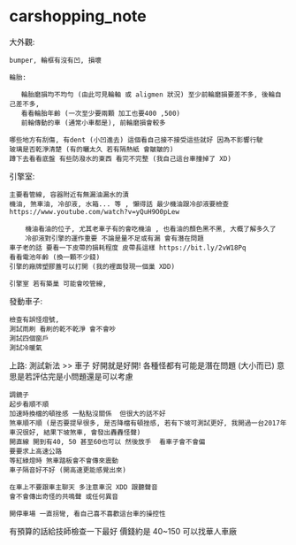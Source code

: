 # carshopping_note

大外觀: 
	
	bumper, 輪框有沒有凹, 損壞
	
	輪胎:
	   
	   輪胎磨損均不均勻 (由此可見輪軸 或 aligmen 狀況) 至少前輪磨損要差不多, 後輪自己差不多, 
	   看看輪胎年齡 (一次至少要兩顆 加工也要400 ,500)
	   前輪傳動的車 (通常小車都是), 前輪磨損會較多
	     
	哪些地方有刮傷, 有dent (小凹進去) 這個看自己接不接受這些就好 因為不影響行駛
	玻璃是否乾淨清楚 (有的曬太久 若有隔熱紙 會皺皺的)
	蹲下去看看底盤 有些防潑水的東西 看完不完整 (我自己這台車撞掉了 XD)
	
引擎室:
	
	主要看管線, 容器附近有無漏油漏水的漬
	機油, 煞車油, 冷卻液, 水箱... 等 , 懶得話 最少機油跟冷卻液要檢查 https://www.youtube.com/watch?v=yQuH9O0pLew
	
	    機油看油的位子, 尤其老車子有的會吃機油 , 也看油的顏色黑不黑, 大概了解多久了 
		冷卻液對引擎的運作重要 不論是量不足或有漏 會有潛在問題
	車子老的話 要看一下皮帶的損耗程度 皮帶長這樣 https://bit.ly/2vW18Pq
	看看電池年齡 (換一顆不少錢)
	引擎的廠牌塑膠蓋可以打開 (我的裡面發現一個巢 XDD)
	
	引擎室 若有築巢 可能會咬管線, 

發動車子: 
	
	檢查有誤怪燈號, 	
	測試雨刷 看刷的乾不乾淨 會不會吵
	測試四個窗戶
	測試冷暖氣
	
上路: 測試新法 >> 車子 好開就是好開! 各種怪都有可能是潛在問題 (大小而已) 意思是若評估完是小問題還是可以考慮

	調鏡子
	起步看順不順 
	加速時換檔的頓挫感 一點點沒關係  但很大的話不好
	煞車順不順 (是否要提早很多, 是否降檔有頓挫感, 若有下坡可測試更好, 我開過一台2017年車況很好, 結果下坡煞車, 會發出轟轟怪聲)
	開直線 開到有40, 50 甚至60也可以 然後放手  看車子會不會偏
	要要求上高速公路
	等紅綠燈時 煞車踏板會不會傳來震動
	車子隔音好不好 (開高速更能感覺出來)
	
	在車上不要跟車主聊天 多注意車況 XDD 跟聽聲音
	會不會傳出奇怪的共鳴聲 或任何異音
	
	開停車場 一直拐彎, 看自己喜不喜歡這台車的操控性
	
有預算的話給技師檢查一下最好 價錢約是 40~150 可以找華人車廠
